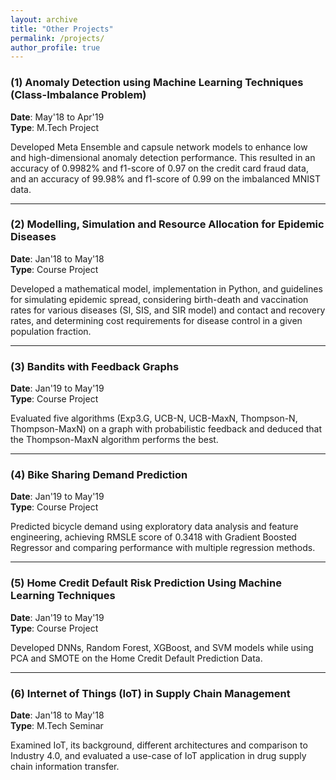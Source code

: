 ```yaml
---
layout: archive
title: "Other Projects"
permalink: /projects/
author_profile: true
---
```


### (1) Anomaly Detection using Machine Learning Techniques (Class-Imbalance Problem)

**Date**: May'18 to Apr'19  
**Type**: M.Tech Project  

Developed Meta Ensemble and capsule network models to enhance low and high-dimensional anomaly detection performance. This resulted in an accuracy of 0.9982% and f1-score of 0.97 on the credit card fraud data, and an accuracy of 99.98% and f1-score of 0.99 on the imbalanced MNIST data.

---

### (2) Modelling, Simulation and Resource Allocation for Epidemic Diseases

**Date**: Jan'18 to May'18  
**Type**: Course Project  

Developed a mathematical model, implementation in Python, and guidelines for simulating epidemic spread, considering birth-death and vaccination rates for various diseases (SI, SIS, and SIR model) and contact and recovery rates, and determining cost requirements for disease control in a given population fraction.

---

### (3) Bandits with Feedback Graphs

**Date**: Jan'19 to May'19  
**Type**: Course Project  

Evaluated five algorithms (Exp3.G, UCB-N, UCB-MaxN, Thompson-N, Thompson-MaxN) on a graph with probabilistic feedback and deduced that the Thompson-MaxN algorithm performs the best.

---

### (4) Bike Sharing Demand Prediction

**Date**: Jan'19 to May'19  
**Type**: Course Project  

Predicted bicycle demand using exploratory data analysis and feature engineering, achieving RMSLE score of 0.3418 with Gradient Boosted Regressor and comparing performance with multiple regression methods.

---

### (5) Home Credit Default Risk Prediction Using Machine Learning Techniques

**Date**: Jan'19 to May'19  
**Type**: Course Project  

Developed DNNs, Random Forest, XGBoost, and SVM models while using PCA and SMOTE on the Home Credit Default Prediction Data.

---

### (6) Internet of Things (IoT) in Supply Chain Management

**Date**: Jan'18 to May'18  
**Type**: M.Tech Seminar  

Examined IoT, its background, different architectures and comparison to Industry 4.0, and evaluated a use-case of IoT application in drug supply chain information transfer.


